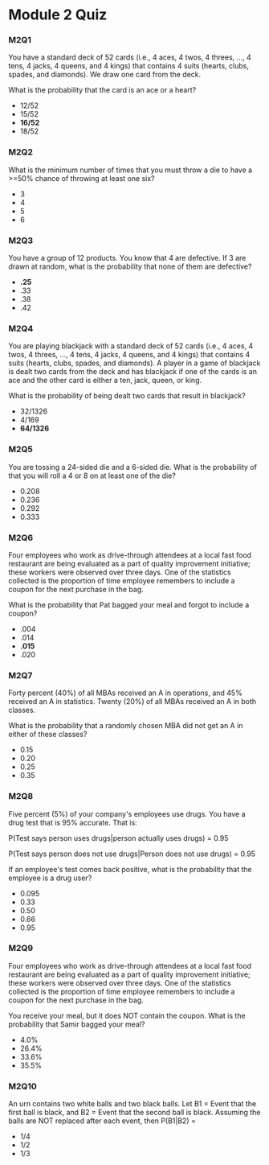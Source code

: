 # Module 2 Quiz

### M2Q1

You have a standard deck of 52 cards (i.e., 4 aces, 4 twos, 4 threes, …, 4 tens, 4 jacks, 4 queens, and 4 kings) that contains 4 suits (hearts, clubs, spades, and diamonds). We draw one card from the deck.

What is the probability that the card is an ace or a heart?

- 12/52
- 15/52
- **16/52**
- 18/52

### M2Q2

What is the minimum number of times that you must throw a die to have a >=50% chance of throwing at least one six?

- 3
- 4
- 5
- 6

### M2Q3

You have a group of 12 products. You know that 4 are defective. If 3 are drawn at random, what is the probability that none of them are defective?

- **.25**
- .33
- .38
- .42

### M2Q4

You are playing blackjack with a standard deck of 52 cards (i.e., 4 aces, 4 twos, 4 threes, …, 4 tens, 4 jacks, 4 queens, and 4 kings) that contains 4 suits (hearts, clubs, spades, and diamonds). A player in a game of blackjack is dealt two cards from the deck and has blackjack if one of the cards is an ace and the other card is either a ten, jack, queen, or king.

What is the probability of being dealt two cards that result in blackjack?

- 32/1326
- 4/169
- **64/1326**

### M2Q5

You are tossing a 24-sided die and a 6-sided die. What is the probability of that you will roll a 4 or 8 on at least one of the die?

- 0.208
- 0.236
- 0.292
- 0.333

### M2Q6

Four employees who work as drive-through attendees at a local fast food restaurant are being evaluated as a part of quality improvement initiative; these workers were observed over three days. One of the statistics collected is the proportion of time employee remembers to include a coupon for the next purchase in the bag.

What is the probability that Pat bagged your meal and forgot to include a coupon?

- .004
- .014
- **.015**
- .020

### M2Q7

Forty percent (40%) of all MBAs received an A in operations, and 45% received an A in statistics. Twenty (20%) of all MBAs received an A in both classes.

What is the probability that a randomly chosen MBA did not get an A in either of these classes?

- 0.15
- 0.20
- 0.25
- 0.35

### M2Q8

Five percent (5%) of your company's employees use drugs. You have a drug test that is 95% accurate. That is:

P(Test says person uses drugs|person actually uses drugs) = 0.95

P(Test says person does not use drugs|Person does not use drugs) = 0.95

If an employee's test comes back positive, what is the probability that the employee is a drug user?

- 0.095
- 0.33
- 0.50
- 0.66
- 0.95

### M2Q9

Four employees who work as drive-through attendees at a local fast food restaurant are being evaluated as a part of quality improvement initiative; these workers were observed over three days. One of the statistics collected is the proportion of time employee remembers to include a coupon for the next purchase in the bag.

You receive your meal, but it does NOT contain the coupon. What is the probability that Samir bagged your meal?

- 4.0%
- 26.4%
- 33.6%
- 35.5%

### M2Q10

An urn contains two white balls and two black balls. Let B1 = Event that the first ball is black, and B2 = Event that the second ball is black. Assuming the balls are NOT replaced after each event, then P(B1|B2) =

- 1/4
- 1/2
- 1/3
